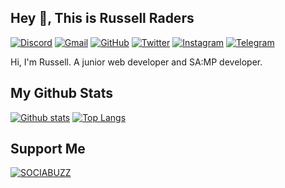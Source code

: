 ## Hey 👋, This is Russell Raders

[![Discord](https://img.shields.io/badge/Discord-%237289DA.svg?style=for-the-badge&logo=discord&logoColor=white)](https://discord.gg/qudyjPnCbZ) [![Gmail](https://img.shields.io/badge/Gmail-D14836?style=for-the-badge&logo=gmail&logoColor=white&link=mailto:contact.russellraders@gmail.com)](mailto:contact.russellraders@gmail.com) [![GitHub](https://img.shields.io/badge/github-%23121011.svg?style=for-the-badge&logo=github&logoColor=white)](https://github.com/russellraders/) [![Twitter](https://img.shields.io/badge/Twitter-%231DA1F2.svg?style=for-the-badge&logo=Twitter&logoColor=white)](https://twitter.com/RussellRaders/) [![Instagram](https://img.shields.io/badge/Instagram-%23E4405F.svg?style=for-the-badge&logo=Instagram&logoColor=white)](https://instagram.com/russellraders/) [![Telegram](https://img.shields.io/badge/Telegram-2CA5E0?style=for-the-badge&logo=telegram&logoColor=white)](https://t.me/russellraders/)

<p align='left'>Hi, I'm Russell. A junior web developer and SA:MP developer.</p>

## My Github Stats

[![Github stats](https://github-readme-stats.vercel.app/api?username=russellraders&show_icons=true&include_all_commits=true)](https://github.com/russellraders/github-readme-stats)
[![Top Langs](https://github-readme-stats.vercel.app/api/top-langs/?username=russellraders&layout=compact)](https://github.com/russellraders/github-readme-stats)

## Support Me

[![SOCIABUZZ](https://img.shields.io/badge/DONATE-SOCIABUZZ-brightgreen?style=for-the-badge)](https://sociabuzz.com/russell/donate)
